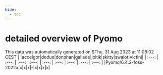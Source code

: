 ```yaml
---
hide:
  - toc
---
```


detailed overview of Pyomo
==========================


This data was automatically generated on $Thu, 31 Aug 2023 at 11:08:02 CEST
| |accelgor|doduo|donphan|gallade|joltik|skitty|swalot|victini|
| :---: | :---: | :---: | :---: | :---: | :---: | :---: | :---: | :---: |
|Pyomo/6.4.2-foss-2022a|x|x|x|-|x|x|x|x|
